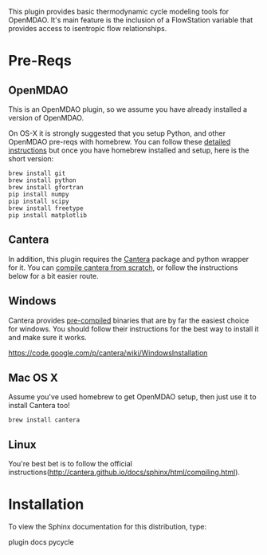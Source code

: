 This plugin provides basic thermodynamic cycle modeling tools for OpenMDAO. It's main feature
is the inclusion of a FlowStation variable that provides access to isentropic flow relationships.

Pre-Reqs
======================

OpenMDAO 
-------------
This is an OpenMDAO plugin, so we assume you have already installed a version of OpenMDAO. 

On OS-X it is strongly suggested that you setup Python, and other OpenMDAO pre-reqs with 
homebrew. You can follow these [detailed instructions](http://www.lowindata.com/2013/installing-scientific-python-on-mac-os-x/)
but once you have homebrew installed and setup, here is the short version: 

```
brew install git
brew install python
brew install gfortran
pip install numpy
pip install scipy
brew install freetype
pip install matplotlib
```

Cantera
------------
In addition, this plugin requires the [Cantera](https://code.google.com/p/cantera/) package
and python wrapper for it. You can [compile cantera from scratch](http://cantera.github.io/docs/sphinx/html/compiling.html), 
or follow the instructions below for a bit easier route. 

Windows
------------
Cantera provides [pre-compiled](https://code.google.com/p/cantera/downloads/list) binaries 
that are by far the easiest choice for windows. You should follow their instructions 
for the best way to install it and make sure it works. 

https://code.google.com/p/cantera/wiki/WindowsInstallation

Mac OS X
------------
Assume you've used homebrew to get OpenMDAO setup, then just use it to install Cantera too! 

```
brew install cantera
```

Linux
------------
You're best bet is to follow the official instructions(http://cantera.github.io/docs/sphinx/html/compiling.html). 


Installation
============================================

To view the Sphinx documentation for this distribution, type:

plugin docs pycycle


